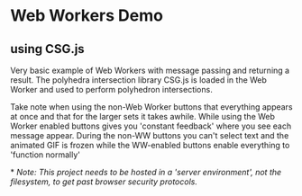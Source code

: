 Web Workers Demo
==================
using CSG.js
------------------

Very basic example of Web Workers with message passing and returning a result.  The polyhedra intersection library CSG.js is loaded in the Web Worker and used to perform polyhedron intersections.

Take note when using the non-Web Worker buttons that everything appears at once and that for the larger sets it takes awhile.  While using the Web Worker enabled buttons gives you 'constant feedback' where you see each message appear.  During the non-WW buttons you can't select text and the animated GIF is frozen while the WW-enabled buttons enable everything to 'function normally'

\* *Note: This project needs to be hosted in a 'server environment', not the filesystem, to get past browser security protocols.*
